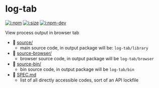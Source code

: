# log-tab

[![i:npm]][l:npm]
[![i:size]][l:size]
[![i:npm-dev]][l:npm]

View process output in browser tab

[i:npm]: https://img.shields.io/npm/v/log-tab.svg?colorB=blue
[i:npm-dev]: https://img.shields.io/npm/v/log-tab/dev.svg
[l:npm]: https://npm.im/log-tab
[i:size]: https://packagephobia.now.sh/badge?p=log-tab
[l:size]: https://packagephobia.now.sh/result?p=log-tab

[//]: # (NON_PACKAGE_CONTENT)

- 📁 [source/](source/)
  - main source code, in output package will be: `log-tab/library`
- 📁 [source-browser/](source-browser/)
  - browser source code, in output package will be `log-tab/browser`
- 📁 [source-bin/](source-bin/)
  - bin source code, in output package will be `log-tab/bin`
- 📄 [SPEC.md](SPEC.md)
  - list of all directly accessible codes, sort of an API lockfile
